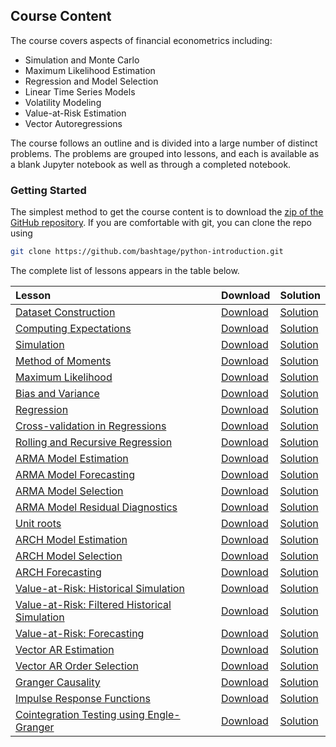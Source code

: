 <!--
.. title: Financial Econometrics Companion Course
.. slug: companion-course
.. date: 2020-01-27 18:45:39 UTC
.. tags: mfe, teaching
.. category: teaching
.. link: 
.. description: A Python course the accompanies MFE Financial Econometrics I & II 
.. type: text
.. jumbotron_color: #002147
.. jumbotron_light: True
.. jumbotron: Financial Econometrics Companion Course
.. jumbotron_text: A course the accompanies the MFE Financial Econometrics core lecture series.
-->

## Course Content

The course covers aspects of financial econometrics including:

* Simulation and Monte Carlo
* Maximum Likelihood Estimation
* Regression and Model Selection
* Linear Time Series Models
* Volatility Modeling
* Value-at-Risk Estimation
* Vector Autoregressions

The course follows an outline and is divided into a large number
of distinct problems.  The problems are grouped into lessons, and
each is available as a blank Jupyter notebook as well as through a
completed notebook. 

### Getting Started
The simplest method to get the course content is to download the [zip of the GitHub repository](https://github.com/bashtage/python-introduction/archive/master.zip).
If you are comfortable with git, you can clone the repo using 

```bash
git clone https://github.com/bashtage/python-introduction.git
```

The complete list of lessons appears in the table below.  

|  Lesson  |  Download  |  Solution  |
| :--------| :----------| :----------|
|  [Dataset Construction](https://github.com/bashtage/python-introduction/tree/master/course/autumn/data-dataset-construction.ipynb)                                                    |  [Download](https://raw.githubusercontent.com/bashtage/python-introduction/master/solutions/autumn/data-dataset-construction.ipynb)                          |  [Solution](https://github.com/bashtage/python-introduction/tree/master/course/autumn/data-dataset-construction.ipynb)                            |
|  [Computing Expectations](https://github.com/bashtage/python-introduction/tree/master/course/autumn/data-expectations.ipynb)                                                          |  [Download](https://raw.githubusercontent.com/bashtage/python-introduction/master/solutions/autumn/data-expectations.ipynb)                                  |  [Solution](https://github.com/bashtage/python-introduction/tree/master/course/autumn/data-expectations.ipynb)                                    |
|  [Simulation](https://github.com/bashtage/python-introduction/tree/master/course/autumn/data-simulation.ipynb)                                                                        |  [Download](https://raw.githubusercontent.com/bashtage/python-introduction/master/solutions/autumn/data-simulation.ipynb)                                    |  [Solution](https://github.com/bashtage/python-introduction/tree/master/course/autumn/data-simulation.ipynb)                                      |
|  [Method of Moments](https://github.com/bashtage/python-introduction/tree/master/course/autumn/estimation-method-of-moments.ipynb)                                                    |  [Download](https://raw.githubusercontent.com/bashtage/python-introduction/master/solutions/autumn/estimation-method-of-moments.ipynb)                       |  [Solution](https://github.com/bashtage/python-introduction/tree/master/course/autumn/estimation-method-of-moments.ipynb)                         |
|  [Maximum Likelihood](https://github.com/bashtage/python-introduction/tree/master/course/autumn/estimation-maximum-likelihood.ipynb)                                                  |  [Download](https://raw.githubusercontent.com/bashtage/python-introduction/master/solutions/autumn/estimation-maximum-likelihood.ipynb)                      |  [Solution](https://github.com/bashtage/python-introduction/tree/master/course/autumn/estimation-maximum-likelihood.ipynb)                        |
|  [Bias and Variance](https://github.com/bashtage/python-introduction/tree/master/course/autumn/estimation-bias-and-variance.ipynb)                                                    |  [Download](https://raw.githubusercontent.com/bashtage/python-introduction/master/solutions/autumn/estimation-bias-and-variance.ipynb)                       |  [Solution](https://github.com/bashtage/python-introduction/tree/master/course/autumn/estimation-bias-and-variance.ipynb)                         |
|  [Regression](https://github.com/bashtage/python-introduction/tree/master/course/autumn/regression-basic.ipynb)                                                                       |  [Download](https://raw.githubusercontent.com/bashtage/python-introduction/master/solutions/autumn/regression-basic.ipynb)                                   |  [Solution](https://github.com/bashtage/python-introduction/tree/master/course/autumn/regression-basic.ipynb)                                     |
|  [Cross-validation in Regressions](https://github.com/bashtage/python-introduction/tree/master/course/autumn/regression-cross-validation.ipynb)                                       |  [Download](https://raw.githubusercontent.com/bashtage/python-introduction/master/solutions/autumn/regression-cross-validation.ipynb)                        |  [Solution](https://github.com/bashtage/python-introduction/tree/master/course/autumn/regression-cross-validation.ipynb)                          |
|  [Rolling and Recursive Regression](https://github.com/bashtage/python-introduction/tree/master/course/autumn/regression-rolling-and-recursive.ipynb)                                 |  [Download](https://raw.githubusercontent.com/bashtage/python-introduction/master/solutions/autumn/regression-rolling-and-recursive.ipynb)                   |  [Solution](https://github.com/bashtage/python-introduction/tree/master/course/autumn/regression-rolling-and-recursive.ipynb)                     |
|  [ARMA Model Estimation](https://github.com/bashtage/python-introduction/tree/master/course/autumn/arma-estimation.ipynb)                                                             |  [Download](https://raw.githubusercontent.com/bashtage/python-introduction/master/solutions/autumn/arma-estimation.ipynb)                                    |  [Solution](https://github.com/bashtage/python-introduction/tree/master/course/autumn/arma-estimation.ipynb)                                      |
|  [ARMA Model Forecasting](https://github.com/bashtage/python-introduction/tree/master/course/autumn/arma-forecasting.ipynb)                                                           |  [Download](https://raw.githubusercontent.com/bashtage/python-introduction/master/solutions/autumn/arma-forecasting.ipynb)                                   |  [Solution](https://github.com/bashtage/python-introduction/tree/master/course/autumn/arma-forecasting.ipynb)                                     |
|  [ARMA Model Selection](https://github.com/bashtage/python-introduction/tree/master/course/autumn/arma-model-selection.ipynb)                                                         |  [Download](https://raw.githubusercontent.com/bashtage/python-introduction/master/solutions/autumn/arma-model-selection.ipynb)                               |  [Solution](https://github.com/bashtage/python-introduction/tree/master/course/autumn/arma-model-selection.ipynb)                                 |
|  [ARMA Model Residual Diagnostics](https://github.com/bashtage/python-introduction/tree/master/course/autumn/arma-residual-diagnostics.ipynb)                                         |  [Download](https://raw.githubusercontent.com/bashtage/python-introduction/master/solutions/autumn/arma-residual-diagnostics.ipynb)                          |  [Solution](https://github.com/bashtage/python-introduction/tree/master/course/autumn/arma-residual-diagnostics.ipynb)                            |
|  [Unit roots](https://github.com/bashtage/python-introduction/tree/master/course/autumn/arma-unit-roots.ipynb)                                                                        |  [Download](https://raw.githubusercontent.com/bashtage/python-introduction/master/solutions/autumn/arma-unit-roots.ipynb)                                    |  [Solution](https://github.com/bashtage/python-introduction/tree/master/course/autumn/arma-unit-roots.ipynb)                                      |
|  [ARCH Model Estimation](https://github.com/bashtage/python-introduction/tree/master/course/autumn/arch-model-estimation.ipynb)                                                       |  [Download](https://raw.githubusercontent.com/bashtage/python-introduction/master/solutions/autumn/arch-model-estimation.ipynb)                              |  [Solution](https://github.com/bashtage/python-introduction/tree/master/course/autumn/arch-model-estimation.ipynb)                                |
|  [ARCH Model Selection](https://github.com/bashtage/python-introduction/tree/master/course/autumn/arch-model-selection.ipynb)                                                         |  [Download](https://raw.githubusercontent.com/bashtage/python-introduction/master/solutions/autumn/arch-model-selection.ipynb)                               |  [Solution](https://github.com/bashtage/python-introduction/tree/master/course/autumn/arch-model-selection.ipynb)                                 |
|  [ARCH Forecasting](https://github.com/bashtage/python-introduction/tree/master/course/autumn/arch-model-forecasting.ipynb)                                                           |  [Download](https://raw.githubusercontent.com/bashtage/python-introduction/master/solutions/autumn/arch-model-forecasting.ipynb)                             |  [Solution](https://github.com/bashtage/python-introduction/tree/master/course/autumn/arch-model-forecasting.ipynb)                               |
|  [Value-at-Risk: Historical Simulation](https://github.com/bashtage/python-introduction/tree/master/course/autumn/value-at-risk-using-historical-simulation.ipynb)                    |  [Download](https://raw.githubusercontent.com/bashtage/python-introduction/master/solutions/autumn/value-at-risk-using-historical-simulation.ipynb)          |  [Solution](https://github.com/bashtage/python-introduction/tree/master/course/autumn/value-at-risk-using-historical-simulation.ipynb)            |
|  [Value-at-Risk: Filtered Historical Simulation](https://github.com/bashtage/python-introduction/tree/master/course/autumn/value-at-risk-using-filtered-historical-simulation.ipynb)  |  [Download](https://raw.githubusercontent.com/bashtage/python-introduction/master/solutions/autumn/value-at-risk-using-filtered-historical-simulation.ipynb) |  [Solution](https://github.com/bashtage/python-introduction/tree/master/course/autumn/value-at-risk-using-filtered-historical-simulation.ipynb)   |
|  [Value-at-Risk: Forecasting](https://github.com/bashtage/python-introduction/tree/master/course/autumn/value-at-risk-forecast-evaluation.ipynb)                                      |  [Download](https://raw.githubusercontent.com/bashtage/python-introduction/master/solutions/autumn/value-at-risk-forecast-evaluation.ipynb)                  |  [Solution](https://github.com/bashtage/python-introduction/tree/master/course/autumn/value-at-risk-forecast-evaluation.ipynb)                    |
|  [Vector AR Estimation](https://github.com/bashtage/python-introduction/tree/master/course/autumn/vector-ar-estimation.ipynb)                                                         |  [Download](https://raw.githubusercontent.com/bashtage/python-introduction/master/solutions/autumn/vector-ar-estimation.ipynb)                               |  [Solution](https://github.com/bashtage/python-introduction/tree/master/course/autumn/vector-ar-estimation.ipynb)                                 |
|  [Vector AR Order Selection](https://github.com/bashtage/python-introduction/tree/master/course/autumn/vector-ar-order-selection.ipynb)                                               |  [Download](https://raw.githubusercontent.com/bashtage/python-introduction/master/solutions/autumn/vector-ar-order-selection.ipynb)                          |  [Solution](https://github.com/bashtage/python-introduction/tree/master/course/autumn/vector-ar-order-selection.ipynb)                            |
|  [Granger Causality](https://github.com/bashtage/python-introduction/tree/master/course/autumn/vector-ar-granger-causality-testing.ipynb)                                             |  [Download](https://raw.githubusercontent.com/bashtage/python-introduction/master/solutions/autumn/vector-ar-granger-causality-testing.ipynb)                |  [Solution](https://github.com/bashtage/python-introduction/tree/master/course/autumn/vector-ar-granger-causality-testing.ipynb)                  |
|  [Impulse Response Functions](https://github.com/bashtage/python-introduction/tree/master/course/autumn/vector-ar-impulse-response-analysis.ipynb)                                    |  [Download](https://raw.githubusercontent.com/bashtage/python-introduction/master/solutions/autumn/vector-ar-impulse-response-analysis.ipynb)                |  [Solution](https://github.com/bashtage/python-introduction/tree/master/course/autumn/vector-ar-impulse-response-analysis.ipynb)                  |
|  [Cointegration Testing using Engle-Granger](https://github.com/bashtage/python-introduction/tree/master/course/autumn/vector-ar-engle-granger-cointegration-testing.ipynb)           |  [Download](https://raw.githubusercontent.com/bashtage/python-introduction/master/solutions/autumn/vector-ar-engle-granger-cointegration-testing.ipynb)      |  [Solution](https://github.com/bashtage/python-introduction/tree/master/course/autumn/vector-ar-engle-granger-cointegration-testing.ipynb)        |
